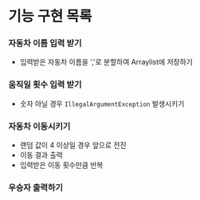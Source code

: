 # 기능 구현 목록

### 자동차 이름 입력 받기

- 입력받은 자동차 이름을 ','로 분할하여 Arraylist에 저장하기

### 움직일 횟수 입력 받기

- 숫자 아닐 경우 `IllegalArgumentException` 발생시키기

### 자동차 이동시키기

- 랜덤 값이 4 이상일 경우 앞으로 전진
- 이동 결과 출력
- 입력받은 이동 횟수만큼 반복

### 우승자 출력하기